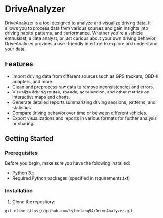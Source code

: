 # DriveAnalyzer

DriveAnalyzer is a tool designed to analyze and visualize driving data. It allows you to process data from various sources and gain insights into driving habits, patterns, and performance. Whether you're a vehicle enthusiast, a data analyst, or just curious about your own driving behavior, DriveAnalyzer provides a user-friendly interface to explore and understand your data.

## Features

- Import driving data from different sources such as GPS trackers, OBD-II adapters, and more.
- Clean and preprocess raw data to remove inconsistencies and errors.
- Visualize driving routes, speeds, acceleration, and other metrics on interactive maps and charts.
- Generate detailed reports summarizing driving sessions, patterns, and statistics.
- Compare driving behavior over time or between different vehicles.
- Export visualizations and reports in various formats for further analysis or sharing.

## Getting Started

### Prerequisites

Before you begin, make sure you have the following installed:

- Python 3.x
- Required Python packages (specified in requirements.txt)

### Installation

1. Clone the repository:

```bash
git clone https://github.com/tylerlang94/DriveAnalyzer.git
